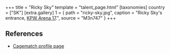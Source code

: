 +++
title = "Ricky Sky"
template = "talent_page.html"
[taxonomies]
country = ["SK"]
[extra.gallery]
1 = { path = "ricky-sky.jpg", caption = "Ricky Sky's entrance, [KPW Arena 17](@/e/kpw/2021-08-21-kpw-arena-17-odrodzenie.md).", source = "M3n747" }
+++

## References

* [Cagematch profile page](https://www.cagematch.net/?id=2&nr=24379)
